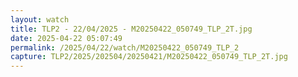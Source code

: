 ```yaml
---
layout: watch
title: TLP2 - 22/04/2025 - M20250422_050749_TLP_2T.jpg
date: 2025-04-22 05:07:49
permalink: /2025/04/22/watch/M20250422_050749_TLP_2
capture: TLP2/2025/202504/20250421/M20250422_050749_TLP_2T.jpg
---
```

